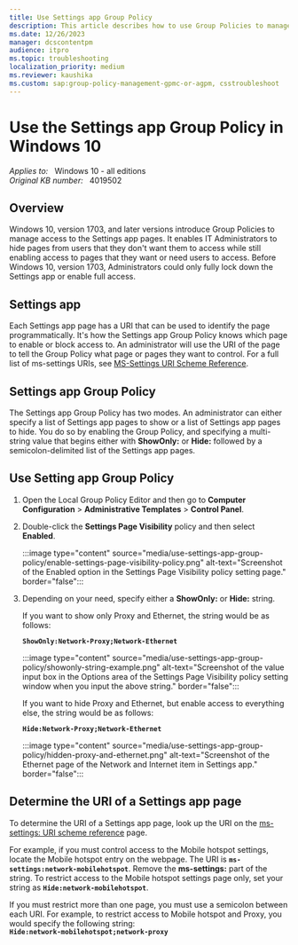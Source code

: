```yaml
---
title: Use Settings app Group Policy
description: This article describes how to use Group Policies to manage access to the Settings app pages in Windows 10.
ms.date: 12/26/2023
manager: dcscontentpm
audience: itpro
ms.topic: troubleshooting
localization_priority: medium
ms.reviewer: kaushika
ms.custom: sap:group-policy-management-gpmc-or-agpm, csstroubleshoot
---
```

# Use the Settings app Group Policy in Windows 10

_Applies to:_ &nbsp; Windows 10 - all editions  
_Original KB number:_ &nbsp; 4019502

## Overview

Windows 10, version 1703, and later versions introduce Group Policies to manage access to the Settings app pages. It enables IT Administrators to hide pages from users that they don't want them to access while still enabling access to pages that they want or need users to access. Before Windows 10, version 1703, Administrators could only fully lock down the Settings app or enable full access.

## Settings app

Each Settings app page has a URI that can be used to identify the page programmatically. It's how the Settings app Group Policy knows which page to enable or block access to. An administrator will use the URI of the page to tell the Group Policy what page or pages they want to control. For a full list of ms-settings URIs, see [MS-Settings URI Scheme Reference](/windows/uwp/launch-resume/launch-settings-app#ms-settings-uri-scheme-reference).

## Settings app Group Policy

The Settings app Group Policy has two modes. An administrator can either specify a list of Settings app pages to show or a list of Settings app pages to hide. You do so by enabling the Group Policy, and specifying a multi-string value that begins either with **ShowOnly:** or **Hide:** followed by a semicolon-delimited list of the Settings app pages.

## Use Setting app Group Policy

1. Open the Local Group Policy Editor and then go to **Computer Configuration** > **Administrative Templates** > **Control Panel**.
2. Double-click the **Settings Page Visibility** policy and then select **Enabled**.

    :::image type="content" source="media/use-settings-app-group-policy/enable-settings-page-visibility-policy.png" alt-text="Screenshot of the Enabled option in the Settings Page Visibility policy setting page." border="false":::
3. Depending on your need, specify either a **ShowOnly:** or **Hide:** string.

    If you want to show only Proxy and Ethernet, the string would be as follows:

    **`ShowOnly:Network-Proxy;Network-Ethernet`**

    :::image type="content" source="media/use-settings-app-group-policy/showonly-string-example.png" alt-text="Screenshot of the value input box in the Options area of the Settings Page Visibility policy setting window when you input the above string." border="false":::

    If you want to hide Proxy and Ethernet, but enable access to everything else, the string would be as follows:

    **`Hide:Network-Proxy;Network-Ethernet`**

    :::image type="content" source="media/use-settings-app-group-policy/hidden-proxy-and-ethernet.png" alt-text="Screenshot of the Ethernet page of the Network and Internet item in Settings app." border="false":::

## Determine the URI of a Settings app page

To determine the URI of a Settings app page, look up the URI on the [ms-settings: URI scheme reference](/windows/uwp/launch-resume/launch-settings-app#ms-settings-uri-scheme-reference) page.

For example, if you must control access to the Mobile hotspot settings, locate the Mobile hotspot entry on the webpage. The URI is **`ms-settings:network-mobilehotspot`**. Remove the **ms-settings:** part of the string. To restrict access to the Mobile hotspot settings page only, set your string as **`Hide:network-mobilehotspot`**.

If you must restrict more than one page, you must use a semicolon between each URI. For example, to restrict access to Mobile hotspot and Proxy, you would specify the following string:  
**`Hide:network-mobilehotspot;network-proxy`**
